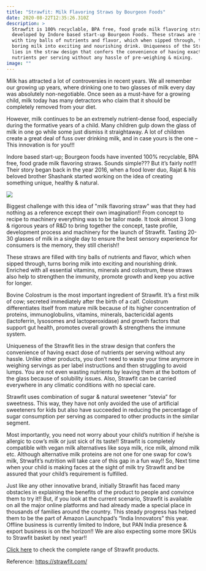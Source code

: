```yaml
---
title: "Strawfit: Milk Flavoring Straws by Bourgeon Foods"
date: 2020-08-22T12:35:26.310Z
description: >
  Strawfit is 100% recyclable, BPA free, food grade milk flavoring straw
  developed by Indore based start-up Bourgeon Foods. These straws are filled
  with tiny balls of nutrients and flavor, which when sipped through, turns
  boring milk into exciting and nourishing drink. Uniqueness of the Strawfit
  lies in the straw design that confers the convenience of having exact dose of
  nutrients per serving without any hassle of pre-weighing & mixing.
image: ""
---
```

Milk has attracted a lot of controversies in recent years. We all remember our growing up years, where drinking one to two glasses of milk every day was absolutely non-negotiable. Once seen as a must-have for a growing child, milk today has many detractors who claim that it should be completely removed from your diet.

However, milk continues to be an extremely nutrient-dense food, especially during the formative years of a child. Many children gulp down the glass of milk in one go while some just dismiss it straightaway. A lot of children create a great deal of fuss over drinking milk, and in case yours is the one – This innovation is for you!!! 

Indore based start-up; Bourgeon foods have invented 100% recyclable, BPA free, food grade milk flavoring straws. Sounds simple??? But it’s fairly not!!! Their story began back in the year 2016, when a food lover duo, Rajat & his beloved brother Shashank started working on the idea of creating something unique, healthy & natural.

![](/img/strawfit2.jpg)

Biggest challenge with this idea of "milk flavoring straw" was that they had nothing as a reference except their own imagination!!  From concept to recipe to machinery everything was to be tailor made. It took almost 3 long & rigorous years of R&D to bring together the concept, taste profile, development process and machinery for the launch of Strawfit. Tasting 20-30 glasses of milk in a single day to ensure the best sensory experience for consumers is the memory, they still cherish!! 

These straws are filled with tiny balls of nutrients and flavor, which when sipped through, turns boring milk into exciting and nourishing drink. Enriched with all essential vitamins, minerals and colostrum, these straws also help to strengthen the immunity, promote growth and keep you active for longer.

Bovine Colostrum is the most important ingredient of Strawfit. It’s a first milk of cow; secreted immediately after the birth of a calf. Colostrum differentiates itself from mature milk because of its higher concentration of proteins, immunoglobulins, vitamins, minerals, bactericidal agents (lactoferrin, lysosomes and lactoperoxidase) and growth factors that support gut health, promotes overall growth & strengthens the immune system.

Uniqueness of the Strawfit lies in the straw design that confers the convenience of having exact dose of nutrients per serving without any hassle. Unlike other products, you don’t need to waste your time anymore in weighing servings as per label instructions and then struggling to avoid lumps.  You are not even wasting nutrients by leaving them at the bottom of the glass because of solubility issues.  Also, Strawfit can be carried everywhere in any climatic conditions with no special care.

Strawfit uses combination of sugar & natural sweetener “stevia” for sweetness. This way, they have not only avoided the use of artificial sweeteners for kids but also have succeeded in reducing the percentage of sugar consumption per serving as compared to other products in the similar segment. 

Most importantly, you need not worry about your child’s nutrition if he/she is allergic to cow’s milk or just sick of its taste!! Strawfit is completely compatible with vegan milk alternatives like soya milk, rice milk, almond milk etc. Although alternative milk proteins are not one for one swap for cow’s milk, Strwafit’s nutrition will take care of this gap in a fun way!! So, Next time when your child is making faces at the sight of milk try Strawfit and be assured that your child’s requirement is fulfilled.  

Just like any other innovative brand, initially Strawfit has faced many obstacles in explaining the benefits of the product to people and convince them to try it!! But, if you look at the current scenario, Strawfit is available on all the major online platforms and had already made a special place in thousands of families around the country.  This steady progress has helped them to be the part of Amazon Launchpad’s “India Innovators” this year. Offline business is currently limited to Indore, but PAN India presence & export business is on the horizon!! We are also expecting some more SKUs to Strawfit basket by next year!!

[Click here](https://amzn.to/3l2Oh2x) to check the complete range of Strawfit products.

Reference:  https://strawfit.com/